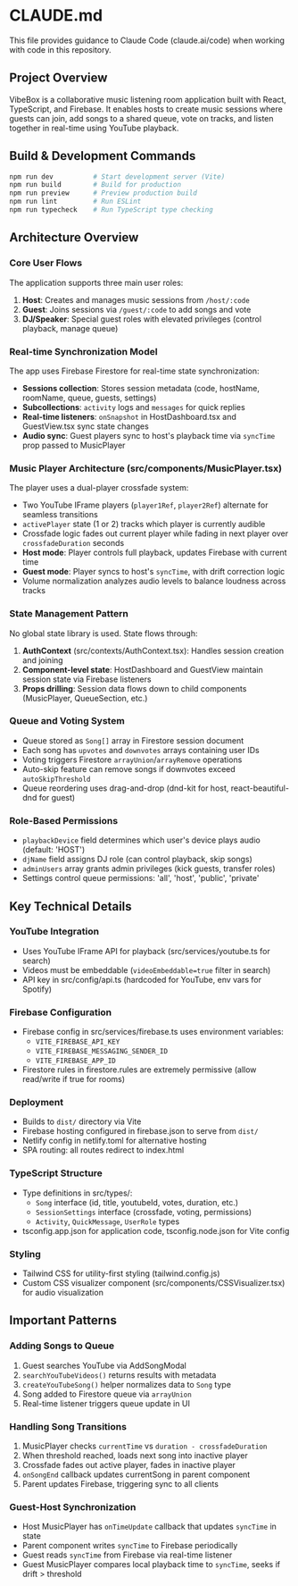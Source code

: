 # CLAUDE.md

This file provides guidance to Claude Code (claude.ai/code) when working with code in this repository.

## Project Overview

VibeBox is a collaborative music listening room application built with React, TypeScript, and Firebase. It enables hosts to create music sessions where guests can join, add songs to a shared queue, vote on tracks, and listen together in real-time using YouTube playback.

## Build & Development Commands

```bash
npm run dev          # Start development server (Vite)
npm run build        # Build for production
npm run preview      # Preview production build
npm run lint         # Run ESLint
npm run typecheck    # Run TypeScript type checking
```

## Architecture Overview

### Core User Flows

The application supports three main user roles:

1. **Host**: Creates and manages music sessions from `/host/:code`
2. **Guest**: Joins sessions via `/guest/:code` to add songs and vote
3. **DJ/Speaker**: Special guest roles with elevated privileges (control playback, manage queue)

### Real-time Synchronization Model

The app uses Firebase Firestore for real-time state synchronization:

- **Sessions collection**: Stores session metadata (code, hostName, roomName, queue, guests, settings)
- **Subcollections**: `activity` logs and `messages` for quick replies
- **Real-time listeners**: `onSnapshot` in HostDashboard.tsx and GuestView.tsx sync state changes
- **Audio sync**: Guest players sync to host's playback time via `syncTime` prop passed to MusicPlayer

### Music Player Architecture (src/components/MusicPlayer.tsx)

The player uses a dual-player crossfade system:

- Two YouTube IFrame players (`player1Ref`, `player2Ref`) alternate for seamless transitions
- `activePlayer` state (1 or 2) tracks which player is currently audible
- Crossfade logic fades out current player while fading in next player over `crossfadeDuration` seconds
- **Host mode**: Player controls full playback, updates Firebase with current time
- **Guest mode**: Player syncs to host's `syncTime`, with drift correction logic
- Volume normalization analyzes audio levels to balance loudness across tracks

### State Management Pattern

No global state library is used. State flows through:

1. **AuthContext** (src/contexts/AuthContext.tsx): Handles session creation and joining
2. **Component-level state**: HostDashboard and GuestView maintain session state via Firebase listeners
3. **Props drilling**: Session data flows down to child components (MusicPlayer, QueueSection, etc.)

### Queue and Voting System

- Queue stored as `Song[]` array in Firestore session document
- Each song has `upvotes` and `downvotes` arrays containing user IDs
- Voting triggers Firestore `arrayUnion`/`arrayRemove` operations
- Auto-skip feature can remove songs if downvotes exceed `autoSkipThreshold`
- Queue reordering uses drag-and-drop (dnd-kit for host, react-beautiful-dnd for guest)

### Role-Based Permissions

- `playbackDevice` field determines which user's device plays audio (default: 'HOST')
- `djName` field assigns DJ role (can control playback, skip songs)
- `adminUsers` array grants admin privileges (kick guests, transfer roles)
- Settings control queue permissions: 'all', 'host', 'public', 'private'

## Key Technical Details

### YouTube Integration

- Uses YouTube IFrame API for playback (src/services/youtube.ts for search)
- Videos must be embeddable (`videoEmbeddable=true` filter in search)
- API key in src/config/api.ts (hardcoded for YouTube, env vars for Spotify)

### Firebase Configuration

- Firebase config in src/services/firebase.ts uses environment variables:
  - `VITE_FIREBASE_API_KEY`
  - `VITE_FIREBASE_MESSAGING_SENDER_ID`
  - `VITE_FIREBASE_APP_ID`
- Firestore rules in firestore.rules are extremely permissive (allow read/write if true for rooms)

### Deployment

- Builds to `dist/` directory via Vite
- Firebase hosting configured in firebase.json to serve from `dist/`
- Netlify config in netlify.toml for alternative hosting
- SPA routing: all routes redirect to index.html

### TypeScript Structure

- Type definitions in src/types/:
  - `Song` interface (id, title, youtubeId, votes, duration, etc.)
  - `SessionSettings` interface (crossfade, voting, permissions)
  - `Activity`, `QuickMessage`, `UserRole` types
- tsconfig.app.json for application code, tsconfig.node.json for Vite config

### Styling

- Tailwind CSS for utility-first styling (tailwind.config.js)
- Custom CSS visualizer component (src/components/CSSVisualizer.tsx) for audio visualization

## Important Patterns

### Adding Songs to Queue

1. Guest searches YouTube via AddSongModal
2. `searchYouTubeVideos()` returns results with metadata
3. `createYouTubeSong()` helper normalizes data to `Song` type
4. Song added to Firestore queue via `arrayUnion`
5. Real-time listener triggers queue update in UI

### Handling Song Transitions

1. MusicPlayer checks `currentTime` vs `duration - crossfadeDuration`
2. When threshold reached, loads next song into inactive player
3. Crossfade fades out active player, fades in inactive player
4. `onSongEnd` callback updates currentSong in parent component
5. Parent updates Firebase, triggering sync to all clients

### Guest-Host Synchronization

- Host MusicPlayer has `onTimeUpdate` callback that updates `syncTime` in state
- Parent component writes `syncTime` to Firebase periodically
- Guest reads `syncTime` from Firebase via real-time listener
- Guest MusicPlayer compares local playback time to `syncTime`, seeks if drift > threshold
